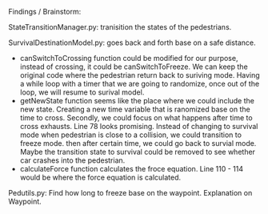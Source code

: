 
Findings / Brainstorm: 

StateTransitionManager.py: tranisition the states of the pedestrians.

SurvivalDestinationModel.py: goes back and forth base on a safe distance. 

 - canSwitchToCrossing function could be modified for our purpose,
   instead of crossing, it could be canSwitchToFreeze. We can keep the
   original code where the pedestrian return back to suriving mode.
   Having a while loop with a timer that we are going to randomize, once
   out of the loop, we will resume to surival model.
 - getNewState function seems like the place where we could include the
   new state. Creating a new time variable that is ranomized base on the
   time to cross. Secondly, we could focus on what happens after time to
   cross exhausts. Line 78 looks promising. Instead of changing to
   survival mode when pedestrian is close to a collision, we could
   transition to freeze mode. then after certain time, we could go back
   to survial mode. Maybe the transition state to survival could be
   removed to see whether car crashes into the pedestrian.
 - calculateForce function calculates the froce equation. Line 110 - 114
   would be where the force equation is calculated.

Pedutils.py: Find how long to freeze base on the waypoint. Explanation on Waypoint.
